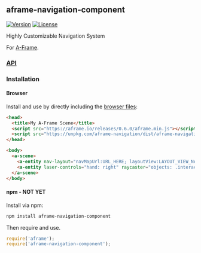 ## aframe-navigation-component

[![Version](http://img.shields.io/npm/v/aframe-navigation-component.svg?style=flat-square)](https://npmjs.org/package/aframe-navigation)
[![License](http://img.shields.io/npm/l/aframe-navigation-component.svg?style=flat-square)](https://npmjs.org/package/aframe-navigation)

Highly Customizable Navigation System

For [A-Frame](https://aframe.io).

### [API](https://github.com/pardolab/aframe-navigation/wiki/Components)

### Installation

#### Browser

Install and use by directly including the [browser files](dist):

```html
<head>
  <title>My A-Frame Scene</title>
  <script src="https://aframe.io/releases/0.6.0/aframe.min.js"></script>
  <script src="https://unpkg.com/aframe-navigation/dist/aframe-navigation-component.min.js"></script>
</head>

<body>
  <a-scene>
    <a-entity nav-layout="navMapUrl:URL_HERE; layoutView:LAYOUT_VIEW_NAME_HERE"></a-entity>
    <a-entity laser-controls="hand: right" raycaster="objects: .interactive"></a-entity>
  </a-scene>
</body>
```

<!-- If component is accepted to the Registry, uncomment this. -->
<!--
Or with [angle](https://npmjs.com/package/angle/), you can install the proper
version of the component straight into your HTML file, respective to your
version of A-Frame:

```sh
angle install aframe-navigation-component
```
-->

#### npm - NOT YET

Install via npm:

```bash
npm install aframe-navigation-component
```

Then require and use.

```js
require('aframe');
require('aframe-navigation-component');
```
